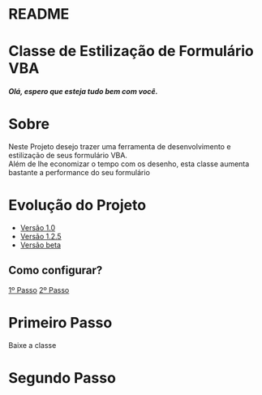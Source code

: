 # README

<h1 style={align: "center", color: "blue"}>Classe de Estilização de Formulário VBA</h1>

<h5>Olá, espero que esteja tudo bem com você.</h5>

# Sobre
<p>Neste Projeto desejo trazer uma ferramenta de desenvolvimento e estilização de seus formulário VBA. <br />
Além de lhe economizar o tempo com os desenho, esta classe aumenta bastante a performance do seu formulário
</p>

# Evolução do Projeto

* [Versão 1.0](#Sobre)
* [Versão 1.2.5](#Versao)
* [Versão beta](#versaobeta)

<h2>Como configurar?</h2>

<p align«"center">
    <a href="#Primeiro Passo">1º Passo</a>
    <a href="#Segundo Passo">2º Passo</a>   
</p>


# Primeiro Passo
<p>
    Baixe a classe
</p>


# Segundo Passo

